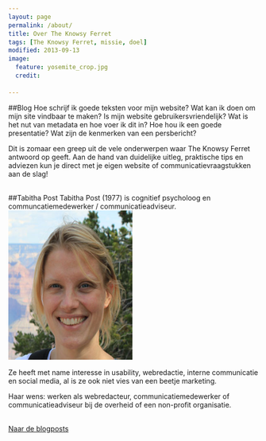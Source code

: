 ```yaml
---
layout: page
permalink: /about/
title: Over The Knowsy Ferret
tags: [The Knowsy Ferret, missie, doel]
modified: 2013-09-13
image:
  feature: yosemite_crop.jpg
  credit: 
  
---
```

##Blog
Hoe schrijf ik goede teksten voor mijn website? Wat kan ik doen om
mijn site vindbaar te maken? Is mijn website gebruikersvriendelijk? Wat is het nut van metadata en
hoe voer ik dit in? Hoe hou ik een goede presentatie? Wat zijn de
kenmerken van een persbericht?

Dit is zomaar een greep uit de vele onderwerpen waar The Knowsy Ferret antwoord op geeft. Aan de
hand van duidelijke uitleg, praktische tips en adviezen kun je direct
met je eigen website of communicatievraagstukken aan de slag!
<br><br>


##Tabitha Post
Tabitha Post (1977) is cognitief psycholoog en
communcatiemedewerker / communicatieadviseur.
<img class="floatright" height="300" width="250" src="/images/tabithapost.jpg">

Ze heeft met name interesse in usability, webredactie, interne
communicatie en social media, al is ze ook niet vies van een beetje
marketing.<br>

Haar wens: werken als webredacteur, communicatiemedewerker of
communicatieadviseur bij de overheid of een non-profit organisatie.
<br><br>

<a markdown="0" href="{{ site.url }}/" class="btn">Naar
de blogposts</a>

